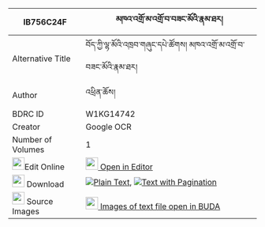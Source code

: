 |IB756C24F|མཁའ་འགྲོ་མ་འགྲོ་བ་བཟང་མོའི་རྣམ་ཐར། 
| --- | --- 
|Alternative Title |བོད་ཀྱི་ལྷ་མོའི་འཁྲབ་གཞུང་དཔེ་ཚོགས། མཁའ་འགྲོ་མ་འགྲོ་བ་བཟང་མོའི་རྣམ་ཐར།
|Author| འཕྲིན་ཆོས།
|BDRC ID | W1KG14742
|Creator | Google OCR
|Number of Volumes| 1
|<img width="25" src="https://img.icons8.com/color/25/000000/edit-property.png">Edit Online| [<img width="25" src="https://avatars.githubusercontent.com/u/45091458?s=200&v=4"> Open in Editor](http://editor.openpecha.org/IB756C24F)
|<img width="25" src="https://img.icons8.com/fluent/48/000000/download-2.png"/>  Download | [![](https://img.icons8.com/color/20/000000/txt.png)Plain Text](https://github.com/Openpecha/IB756C24F/releases/download/v2/khandro_ma_drowa_zangmo_i_namt_plain_IB756C24F.zip), [![](https://img.icons8.com/color/20/000000/txt.png)Text with Pagination](https://github.com/Openpecha/IB756C24F/releases/download/v2/khandro_ma_drowa_zangmo_i_namt_pages_IB756C24F.zip)
|<img width="25" src="https://img.icons8.com/plasticine/100/000000/pictures-folder.png"/>  Source Images | [<img width="25" src="https://library.bdrc.io/icons/BUDA-small.svg"> Images of text file open in BUDA](https://library.bdrc.io/show/bdr:W1KG14742)